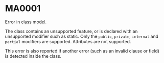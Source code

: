 # MA0001

Error in class model.

The class contains an unsupported feature, or is declared with an unsupported modifier such as static. Only the `public`, `private`, `internal` and `partial` modifiers are supported. Attributes are not supported.

This error is also reported if another error (such as an invalid clause or field) is detected inside the class.


